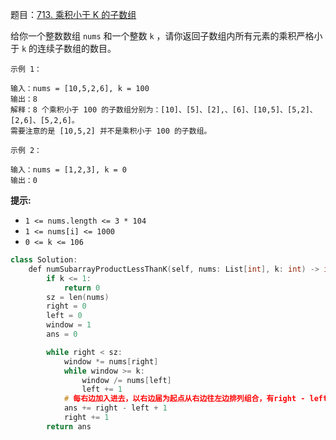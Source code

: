 题目：[713. 乘积小于 K 的子数组](https://leetcode.cn/problems/subarray-product-less-than-k/)

给你一个整数数组 `nums` 和一个整数 `k` ，请你返回子数组内所有元素的乘积严格小于 `k` 的连续子数组的数目。

```
示例 1：

输入：nums = [10,5,2,6], k = 100
输出：8
解释：8 个乘积小于 100 的子数组分别为：[10]、[5]、[2],、[6]、[10,5]、[5,2]、[2,6]、[5,2,6]。
需要注意的是 [10,5,2] 并不是乘积小于 100 的子数组。

示例 2：

输入：nums = [1,2,3], k = 0
输出：0
```

**提示:** 

- `1 <= nums.length <= 3 * 104`
- `1 <= nums[i] <= 1000`
- `0 <= k <= 106`

```cpp
class Solution:
    def numSubarrayProductLessThanK(self, nums: List[int], k: int) -> int:
        if k <= 1:
            return 0
        sz = len(nums)
        right = 0
        left = 0
        window = 1
        ans = 0

        while right < sz:
            window *= nums[right]
            while window >= k:
                window /= nums[left]
                left += 1
            # 每右边加入进去，以右边届为起点从右边往左边排列组合，有right - left + 1种情况
            ans += right - left + 1
            right += 1
        return ans 
```

